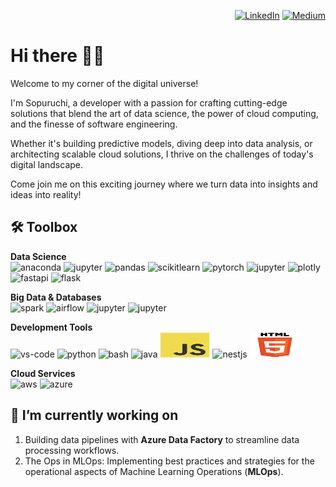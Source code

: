 <div align="right">


[![LinkedIn](https://img.shields.io/badge/LinkedIn-0077B5?style=for-the-badge&logo=linkedin&logoColor=white)](https://www.linkedin.com/in/sopuruchi-chisom/)
[![Medium](https://img.shields.io/badge/Medium-12100E?style=for-the-badge&logo=medium&logoColor=white)](https://medium.com/@sopuruchi.chisom)
</div>

<h1>Hi there 👋🏾</h1>
<p>Welcome to my corner of the digital universe!</p>
<p>I'm Sopuruchi, a developer with a passion for crafting cutting-edge solutions that blend the art of data science, the power of cloud computing, and the finesse of software engineering.</p>
<p>Whether it's building predictive models, diving deep into data analysis, or architecting scalable cloud solutions, I thrive on the challenges of today's digital landscape.</p>
<p>Come join me on this exciting journey where we turn data into insights and ideas into reality!</p>



<h2 align="left"> 🛠️ Toolbox</h2>
<p align="left">
    <strong>Data Science</strong><br>
    <img src="https://cdn.jsdelivr.net/gh/devicons/devicon@latest/icons/anaconda/anaconda-original-wordmark.svg" alt="anaconda" width="80" height="60"/>
    <img src="https://cdn.jsdelivr.net/gh/devicons/devicon@latest/icons/jupyter/jupyter-original-wordmark.svg" alt="jupyter" width="80" height="50"/>
    <img src="https://cdn.jsdelivr.net/gh/devicons/devicon@latest/icons/pandas/pandas-original-wordmark.svg" alt="pandas" width="80" height="60"/>
    <img src="https://cdn.jsdelivr.net/gh/devicons/devicon@latest/icons/scikitlearn/scikitlearn-original.svg" alt="scikitlearn" width="80" height="60"/>
    <img src="https://cdn.jsdelivr.net/gh/devicons/devicon@latest/icons/pytorch/pytorch-original-wordmark.svg" alt="pytorch" width="80" height="60"/>
    <img src="https://cdn.jsdelivr.net/gh/devicons/devicon@latest/icons/tensorflow/tensorflow-original-wordmark.svg" alt="jupyter" width=80" height="60"/>
    <img src="https://cdn.jsdelivr.net/gh/devicons/devicon@latest/icons/plotly/plotly-original-wordmark.svg" alt="plotly" width="80" height="60"/>
    <img src="https://cdn.jsdelivr.net/gh/devicons/devicon@latest/icons/fastapi/fastapi-original-wordmark.svg" alt="fastapi" width="80" height="60"/>
    <img src="https://cdn.jsdelivr.net/gh/devicons/devicon@latest/icons/flask/flask-original-wordmark.svg" alt="flask" width="70" height="60"/>
</p>
<p>
    <strong>Big Data & Databases</strong><br>
    <img src="https://cdn.jsdelivr.net/gh/devicons/devicon@latest/icons/apachespark/apachespark-original-wordmark.svg" alt="spark" width="90" height="60"/>
    <img src="https://cdn.jsdelivr.net/gh/devicons/devicon@latest/icons/apacheairflow/apacheairflow-original-wordmark.svg" alt="airflow" width="90" height="70"/>
    <img src="https://cdn.jsdelivr.net/gh/devicons/devicon@latest/icons/microsoftsqlserver/microsoftsqlserver-original-wordmark.svg" alt="jupyter" width="90" height="60"/>
    <img src="https://cdn.jsdelivr.net/gh/devicons/devicon@latest/icons/postgresql/postgresql-original-wordmark.svg" alt="jupyter" width="80" height="50"/>
</p>
<p align="left"> 
    <strong>Development Tools</strong><br>
    <img src="https://cdn.jsdelivr.net/gh/devicons/devicon@latest/icons/vscode/vscode-original-wordmark.svg" alt="vs-code" width="80" height="50"/>
    <img src="https://cdn.jsdelivr.net/gh/devicons/devicon@latest/icons/python/python-original-wordmark.svg" alt="python" width="80" height="50"/>
    <img src="https://cdn.jsdelivr.net/gh/devicons/devicon@latest/icons/bash/bash-plain.svg" alt="bash" width="80" height="50"/>
    <img src="https://cdn.jsdelivr.net/gh/devicons/devicon@latest/icons/java/java-original-wordmark.svg" alt="java" width="80" height="50"/>
    <img src="https://raw.githubusercontent.com/devicons/devicon/master/icons/javascript/javascript-original.svg" alt="javascript" width="80" height="40"/> 
    <img src="https://cdn.jsdelivr.net/gh/devicons/devicon@latest/icons/nestjs/nestjs-original-wordmark.svg" alt="nestjs" width="80" height="50"/>
    <img src="https://raw.githubusercontent.com/devicons/devicon/master/icons/html5/html5-original-wordmark.svg" alt="html5" width="80" height="40"/>
</p>
<p align="left">
    <strong>Cloud Services</strong><br>
    <img src="https://cdn.jsdelivr.net/gh/devicons/devicon@latest/icons/amazonwebservices/amazonwebservices-original-wordmark.svg" alt="aws" width="80" height="50"/>
    <img src="https://cdn.jsdelivr.net/gh/devicons/devicon@latest/icons/azure/azure-original-wordmark.svg" alt="azure" width="80" height="70"/>
</p>


<h2 align="left"> 🔭 I’m currently working on</h2>
    <ol>
    <li>Building data pipelines with <b>Azure Data Factory</b> to streamline data processing workflows.</li>
    <li>The Ops in MLOps: Implementing best practices and strategies for the operational aspects of Machine Learning Operations (<b>MLOps</b>).</li>
    </ol>



<!--
**cs-uche/cs-uche** is a ✨ _special_ ✨ repository because its `README.md` (this file) appears on your GitHub profile.

Here are some ideas to get you started:

- 🔭 I’m currently working on ...
- 🌱 I’m currently learning ...
- 👯 I’m looking to collaborate on ...
- 🤔 I’m looking for help with ...
- 💬 Ask me about ...
- 📫 How to reach me: ...
- 😄 Pronouns: ...
- ⚡ Fun fact: ...
-->
